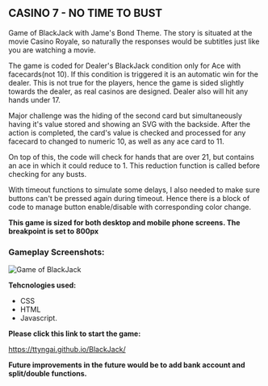 ## **CASINO 7 - NO TIME TO BUST**

Game of BlackJack with Jame's Bond Theme. The story is situated at the movie Casino Royale, so naturally the responses would be subtitles just like you are watching a movie.

The game is coded for Dealer's BlackJack condition only for Ace with facecards(not 10). If this condition is triggered it is an automatic win for the dealer. This is not true for the players, hence the game is sided slightly towards the dealer, as real casinos are designed. Dealer also will hit any hands under 17.

Major challenge was the hiding of the second card but simultaneously having it's value stored and showing an SVG with the backside. After the action is completed, the card's value is checked and processed for any facecard to changed to numeric 10, as well as any ace card to 11.

On top of this, the code will check for hands that are over 21, but contains an ace in which it could reduce to 1. This reduction function is called before checking for any busts.

With timeout functions to simulate some delays, I also needed to make sure buttons can't be pressed again during timeout. Hence there is a block of code to manage button enable/disable with corresponding color change.

**This game is sized for both desktop and mobile phone screens. The breakpoint is set to 800px**

### **Gameplay Screenshots:**

![Game of BlackJack](https://i.imgur.com/QsyVWtP.png 'ScreenShot of Gameplay')

**Tehcnologies used:**

- CSS
- HTML
- Javascript.

**Please click this link to start the game:**

https://ttyngai.github.io/BlackJack/

**Future improvements in the future would be to add bank account and split/double functions.**
